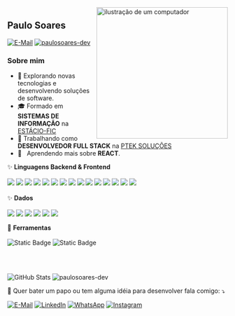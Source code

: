 <img src="https://raw.githubusercontent.com/MicaelliMedeiros/micaellimedeiros/master/image/computer-illustration.png" alt="ilustração de um computador" min-width="300px" max-width="400px" width="300px" align="right">

## Paulo Soares
<a href="mailto:paulosoares@ptek.com.br" title="E-mail">
  <img alt="E-Mail" src="https://img.shields.io/badge/paulosoares%40ptek.com.br-blue?style=for-the-badge&logo=gmail&logoColor=white&labelColor=63A46C"></a>
  <a href="https://www.linkedin.com/in/paulosoares-dev/" title="LinkedIn">
  <img src="https://img.shields.io/badge/paulosoares-dev-33658A?style=for-the-badge&logo=Linkedin&logoColor=white&link=https://www.linkedin.com/in/paulosoares-dev/&labelColor=2F4858" alt="paulosoares-dev"/></a>

<p align="left"> 
<h3>Sobre mim</h3>

- 🤔 Explorando novas tecnologias e desenvolvendo soluções de software.
- 🎓 Formado em **SISTEMAS DE INFORMAÇÃO** na <a href="https://estacio.br">ESTÁCIO-FIC</a>
- 💼 Trabalhando como **DESENVOLVEDOR FULL STACK** na <a href="https://ptek.com.br">PTEK SOLUÇÕES</a>
- 🌱 &nbsp; Aprendendo mais sobre **REACT**.
</p>

<p align="left">
  ✨ <b>Linguagens Backend & Frontend</b> 
  <br /><br />
  <img src="https://img.shields.io/badge/Javascript-323330?style=for-the-badge&logo=javascript&logoColor=F7DF1E" />
  <img src="https://img.shields.io/badge/TypeScript-007ACC?style=for-the-badge&logo=typescript&logoColor=white" />
  <img src="https://img.shields.io/badge/Node.js-43853D?style=for-the-badge&logo=node.js&logoColor=white" />
  <img src="https://img.shields.io/badge/Express.js-404D59?style=for-the-badge&logo=express" />
  <img src="https://img.shields.io/badge/React-20232A?style=for-the-badge&logo=react&logoColor=61DAFB" />
  <img src="https://img.shields.io/badge/Vue.js-35495E?style=for-the-badge&logo=vue.js&logoColor=4FC08D" />
  <img src="https://img.shields.io/badge/HTML5-E34F26?style=for-the-badge&logo=html5&logoColor=white" />
  <img src="https://img.shields.io/badge/CSS-1572B6?style=for-the-badge&logo=css3&logoColor=white" />
  <img src="https://img.shields.io/badge/SASS-white?style=for-the-badge&logo=SASS&logoColor=CC6699" />
  <img src="https://img.shields.io/badge/Bootstrap-563D7C?style=for-the-badge&logo=bootstrap&logoColor=white" />
  <img src="https://img.shields.io/badge/jQuery-0769AD?style=for-the-badge&logo=jquery&logoColor=white" />
  <img src="https://img.shields.io/badge/PHP-777BB4?style=for-the-badge&logo=php&logoColor=white" />
  <img src="https://img.shields.io/badge/Laravel-FF2D20?style=for-the-badge&logo=laravel&logoColor=white" />
  <img src="https://img.shields.io/badge/Python-14354C?style=for-the-badge&logo=python&logoColor=white" />
  <img src="https://img.shields.io/badge/Django-092E20?style=for-the-badge&logo=django&logoColor=white" />
  <br /><br />
  ✨ <b>Dados</b> 
  <br /><br />
  <img src="https://img.shields.io/badge/PostgreSQL-316192?style=for-the-badge&logo=postgresql&logoColor=white" />
  <img src="https://img.shields.io/badge/MySQL-00000F?style=for-the-badge&logo=mysql&logoColor=white" />
  <img src="https://img.shields.io/badge/Firebase-F29D0C?style=for-the-badge&logo=firebase&logoColor=white" />
  <img src="https://img.shields.io/badge/Git-E34F26?style=for-the-badge&logo=git&logoColor=white" />
  <img src="https://img.shields.io/badge/GitHub-100000?style=for-the-badge&logo=github&logoColor=white" />
  <img src="https://img.shields.io/badge/Docker-2496ED?style=for-the-badge&logo=docker&logoColor=white" />
</p>

<p align="left">
  💼 <b>Ferramentas</b>
  <br/><br/>
  <img alt="Static Badge" src="https://img.shields.io/badge/visual_studio_code-007ACC?style=for-the-badge&logo=visualstudiocode">
  <img alt="Static Badge" src="https://img.shields.io/badge/POSTMAN-fff?style=for-the-badge&logo=postman">
</p>
<br/><br/>

![GitHub Stats](https://github-readme-stats.vercel.app/api?username=paulosoares-dev&show_icons=true)
![paulosoares-dev](https://github-readme-stats.vercel.app/api/top-langs/?username=paulosoares-dev&layout=compact)

<p align="left">
  💌 Quer bater um papo ou tem alguma idéia para desenvolver fala comigo: ⤵️
</p>
<p align="left">
  <a href="mailto:paulosoares@ptek.com.br" title="E-mail">
  <img alt="E-Mail" src="https://img.shields.io/badge/paulosoares%40ptek.com.br-blue?style=for-the-badge&logo=gmail&logoColor=white&labelColor=63A46C"></a>

  <a href="https://www.linkedin.com/in/paulosoares-dev/" title="LinkedIn">
  <img src="https://img.shields.io/badge/Linkedin-33658A?style=for-the-badge&logo=Linkedin&logoColor=white&link=https://www.linkedin.com/in/paulosoares-dev/&labelColor=2F4858" alt="LinkedIn"/></a>

  <a href="https://wa.me/558581311363" title="WhatsApp">
  <img src="https://img.shields.io/badge/WhatsApp-307473?style=for-the-badge&labelColor=12664f&logo=whatsapp&logoColor=white&link=https://wa.me/8581311363/" alt="WhatsApp"/></a>

  <a href="https://instagram.com/pcearense" title="Instagram">
  <img src="https://img.shields.io/badge/Instagram-E4405F?style=for-the-badge&labelColor=DF0174&logo=instagram&logoColor=white&link=https://instagram.com/pcearense" alt="Instagram"/></a>
</p>

<!--
**paulosoares-dev/paulosoares-dev** is a ✨ _special_ ✨ repository because its `README.md` (this file) appears on your GitHub profile.

Here are some ideas to get you started:

- 🔭 I’m currently working on ...
- 🌱 I’m currently learning ...
- 👯 I’m looking to collaborate on ...
- 🤔 I’m looking for help with ...
- 💬 Ask me about ...
- 📫 How to reach me: ...
- 😄 Pronouns: ...
- ⚡ Fun fact: ...
-->
